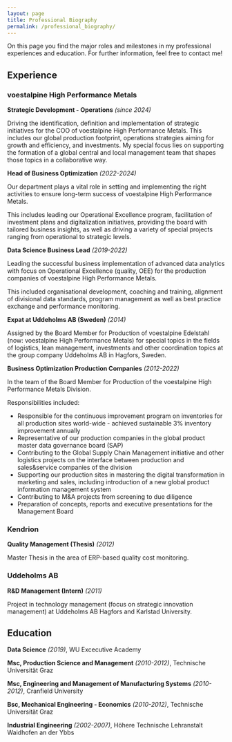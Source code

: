 ```yaml
---
layout: page
title: Professional Biography
permalink: /professional_biography/
---
```


On this page you find the major roles and milestones in my professional experiences and education. For further information, feel free to contact me!

## Experience

### voestalpine High Performance Metals

**Strategic Development - Operations** *(since 2024)*

Driving the identification, definition and implementation of strategic initiatives for the COO of voestalpine High Performance Metals. This includes our global production footprint, operations strategies aiming for growth and efficiency, and investments. My special focus lies on supporting the formation of a global central and local management team that shapes those topics in a collaborative way.


**Head of Business Optimization** *(2022-2024)*

Our department plays a vital role in setting and implementing the right activities to ensure long-term success of voestalpine High Performance Metals.

This includes leading our Operational Excellence program, facilitation of investment plans and digitalization initiatives, providing the board with tailored business insights, as well as driving a variety of special projects ranging from operational to strategic levels.


**Data Science Business Lead** *(2019-2022)*

Leading the successful business implementation of advanced data analytics with focus on Operational Excellence (quality, OEE) for the production companies of voestalpine High Performance Metals.

This included organisational development, coaching and training, alignment of divisional data standards, program management as well as best practice exchange and performance monitoring.

**Expat at Uddeholms AB (Sweden)** *(2014)*


Assigned by the Board Member for Production of voestalpine Edelstahl (now: voestalpine High Performance Metals) for special topics in the fields of logistics, lean management, investments and other coordination topics at the group company Uddeholms AB in Hagfors, Sweden.

**Business Optimization Production Companies** *(2012-2022)*


In the team of the Board Member for Production of the voestalpine High Performance Metals Division.

Responsibilities included:
- Responsible for the continuous improvement program on inventories for all production sites world-wide - achieved sustainable 3% inventory improvement annually
- Representative of our production companies in the global product master data governance board (SAP)
- Contributing to the Global Supply Chain Management initiative and other logistics projects on the interface between production and sales&service companies of the division
- Supporting our production sites in mastering the digital transformation in marketing and sales, including introduction of a new global product information management system
- Contributing to M&A projects from screening to due diligence 
- Preparation of concepts, reports and executive presentations for the Management Board

### Kendrion 


**Quality Management (Thesis)** *(2012)*

Master Thesis in the area of ERP-based quality cost monitoring.

### Uddeholms AB


**R&D Management (Intern)** *(2011)*

Project in technology management (focus on strategic innovation management) at Uddeholms AB Hagfors and Karlstad University.



## Education

**Data Science** *(2019)*, WU Excecutive Academy

**Msc, Production Science and Management** *(2010-2012)*, Technische Universität Graz

**Msc, Engineering and Management of Manufacturing Systems** *(2010-2012)*, Cranfield University

**Bsc, Mechanical Engineering - Economics** *(2010-2012)*, Technische Universität Graz

**Industrial Engineering** *(2002-2007)*, Höhere Technische Lehranstalt Waidhofen an der Ybbs
